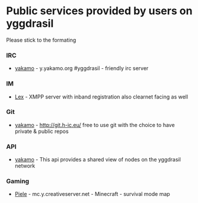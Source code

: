 # Public services provided by users on yggdrasil

Please stick to the formating   



### IRC

- [yakamo](http://y.yakamo.org#irc) - y.yakamo.org #yggdrasil  - friendly irc server

### IM

- [Lex](http://y.yakamo.org#xmpp) - XMPP server with inband registration also clearnet facing as well  

### Git

- [yakamo](http://y.yakamo.org#git) - http://git.h-ic.eu/  free to use git with the choice to have private & public repos  


### API

- [yakamo](http://y.yakamo.org#api) - This api provides a shared view of nodes on the yggdrasil network  

### Gaming

- [Piele](http://y.yakamo.org#minecraft) - mc.y.creativeserver.net - Minecraft - survival mode map  
